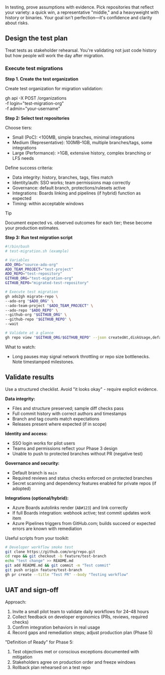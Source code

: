 In testing, prove assumptions with evidence. Pick repositories that reflect your variety: a quick win, a representative "middle," and a heavyweight with history or binaries. Your goal isn't perfection—it's confidence and clarity about risks.

## Design the test plan

Treat tests as stakeholder rehearsal. You're validating not just code history but how people will work the day after migration.

### Execute test migrations

**Step 1. Create the test organization**

Create test organization for migration validation:

gh api -X POST /organizations \
  -f login="test-migration-org" \
  -f admin="your-username"

**Step 2: Select test repositories**

Choose tiers:

- Small (PoC): <100MB, simple branches, minimal integrations
- Medium (Representative): 100MB–1GB, multiple branches/tags, some integrations
- Large (Performance): >1GB, extensive history, complex branching or LFS needs

Define success criteria:

- Data integrity: history, branches, tags, files match
- Identity/auth: SSO works; team permissions map correctly
- Governance: default branch, protections/rulesets active
- Integrations: Boards linking and pipelines (if hybrid) function as expected
- Timing: within acceptable windows

> [!TIP]
> Document expected vs. observed outcomes for each tier; these become your production estimates.

**Step 3: Run test migration script**

```bash
#!/bin/bash
# test-migration.sh (example)

# Variables
ADO_ORG="source-ado-org"
ADO_TEAM_PROJECT="test-project"
ADO_REPO="test-repository"
GITHUB_ORG="test-migration-org"
GITHUB_REPO="migrated-test-repository"

# Execute test migration
gh ado2gh migrate-repo \
--ado-org "$ADO_ORG" \
--ado-team-project "$ADO_TEAM_PROJECT" \
--ado-repo "$ADO_REPO" \
--github-org "$GITHUB_ORG" \
--github-repo "$GITHUB_REPO" \
--wait

# Validate at a glance
gh repo view "$GITHUB_ORG/$GITHUB_REPO" --json createdAt,diskUsage,defaultBranchRef
```

What to watch:

- Long pauses may signal network throttling or repo size bottlenecks. Note timestamped milestones.

## Validate results

Use a structured checklist. Avoid "it looks okay" - require explicit evidence.

**Data integrity:**

- Files and structure preserved; sample diff checks pass
- Full commit history with correct authors and timestamps
- Branch and tag counts match expectations
- Releases present where expected (if in scope)

**Identity and access:**

- SSO login works for pilot users
- Teams and permissions reflect your Phase 3 design
- Unable to push to protected branches without PR (negative test)

**Governance and security:**

- Default branch is `main`
- Required reviews and status checks enforced on protected branches
- Secret scanning and dependency features enabled for private repos (if adopted)

**Integrations (optional/hybrid):**

- Azure Boards autolinks render (`AB#123`) and link correctly
- If full Boards integration: webhook active; test commit updates work item
- Azure Pipelines triggers from GitHub.com; builds succeed or expected errors are known with remediation

Useful scripts from your toolkit:

```bash
# Developer workflow smoke test
git clone https://github.com/org/repo.git
cd repo && git checkout -b feature/test-branch
echo "test change" >> README.md
git add README.md && git commit -m "Test commit"
git push origin feature/test-branch
gh pr create --title "Test PR" --body "Testing workflow"
```

## UAT and sign-off

Approach:

1. Invite a small pilot team to validate daily workflows for 24–48 hours
1. Collect feedback on developer ergonomics (PRs, reviews, required checks)
1. Confirm integration behaviors in real usage
1. Record gaps and remediation steps; adjust production plan (Phase 5)

"Definition of Ready" for Phase 5:

1. Test objectives met or conscious exceptions documented with mitigation
1. Stakeholders agree on production order and freeze windows
1. Rollback plan rehearsed on a test repo
